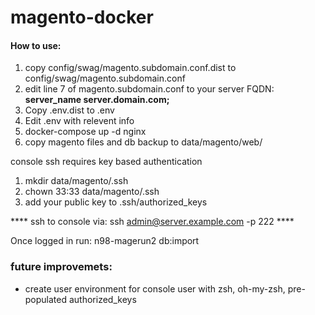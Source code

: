 # magento-docker
#### How to use:
1. copy config/swag/magento.subdomain.conf.dist to config/swag/magento.subdomain.conf
2. edit line 7 of magento.subdomain.conf to your server FQDN: ****server_name server.domain.com;**** 
3. Copy .env.dist to .env
4. Edit .env with relevent info
5. docker-compose up -d nginx
6. copy magento files and db backup to data/magento/web/

console ssh requires key based authentication
1. mkdir data/magento/.ssh
2. chown 33:33 data/magento/.ssh
3. add your public key to .ssh/authorized_keys

**** ssh to console via: ssh admin@server.example.com -p 222 ****

Once logged in run: n98-magerun2 db:import

### future improvemets:
* create user environment for console user with zsh, oh-my-zsh, pre-populated authorized_keys
